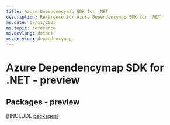 ```yaml
---
title: Azure Dependencymap SDK for .NET
description: Reference for Azure Dependencymap SDK for .NET
ms.date: 07/11/2025
ms.topic: reference
ms.devlang: dotnet
ms.service: dependencymap
---
```

# Azure Dependencymap SDK for .NET - preview
## Packages - preview
[!INCLUDE [packages](dependencymap-index.md)]